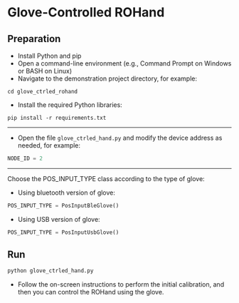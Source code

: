 # Glove-Controlled ROHand

## Preparation

* Install Python and pip
* Open a command-line environment (e.g., Command Prompt on Windows or BASH on Linux)
* Navigate to the demonstration project directory, for example:

```SHELL
cd glove_ctrled_rohand
```

* Install the required Python libraries:

```SHELL
pip install -r requirements.txt
```

---

* Open the file `glove_ctrled_hand.py` and modify the device address as needed, for example:

```python
NODE_ID = 2
```

---

Choose the POS_INPUT_TYPE class according to the type of glove:

* Using bluetooth version of glove:

```python
POS_INPUT_TYPE = PosInputBleGlove()
```

* Using USB version of glove:

```python
POS_INPUT_TYPE = PosInputUsbGlove()
```

## Run

```python
python glove_ctrled_hand.py
```

* Follow the on-screen instructions to perform the initial calibration, and then you can control the ROHand using the glove.
